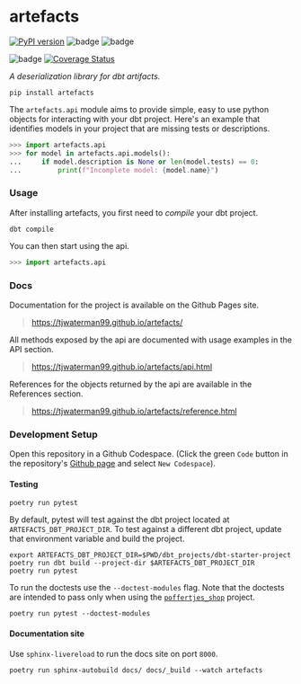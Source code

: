 # artefacts

[![PyPI version](https://badge.fury.io/py/artefacts.svg)](https://badge.fury.io/py/artefacts) ![badge](https://img.shields.io/badge/dbt-%3E%3D1.0-orange?style=flat&logo=dbt) ![badge](https://img.shields.io/pypi/pyversions/artefacts?logo=python) 

![badge](https://img.shields.io/github/workflow/status/tjwaterman99/artefacts/CI/main?label=CI) [![Coverage Status](https://coveralls.io/repos/github/tjwaterman99/artefacts/badge.svg?branch=main)](https://coveralls.io/github/tjwaterman99/artefacts?branch=main)

_A deserialization library for dbt artifacts._

```
pip install artefacts
```

The `artefacts.api` module aims to provide simple, easy to use python objects for interacting with your dbt project. Here's an example that identifies models in your project that are missing tests or descriptions.

```py
>>> import artefacts.api
>>> for model in artefacts.api.models():
...     if model.description is None or len(model.tests) == 0:
...         print(f"Incomplete model: {model.name}")

```

### Usage

After installing artefacts, you first need to _compile_ your dbt project.

```
dbt compile
```

You can then start using the api.

```py
>>> import artefacts.api
```

### Docs

Documentation for the project is available on the Github Pages site.

> https://tjwaterman99.github.io/artefacts/

All methods exposed by the api are documented with usage examples in the API section.

> https://tjwaterman99.github.io/artefacts/api.html

References for the objects returned by the api are available in the References section.

> https://tjwaterman99.github.io/artefacts/reference.html

### Development Setup

Open this repository in a Github Codespace. (Click the green `Code` button in the repository's [Github page](https://github.com/tjwaterman99/artefacts) and select `New Codespace`).

#### Testing

```
poetry run pytest
```

By default, pytest will test against the dbt project located at `ARTEFACTS_DBT_PROJECT_DIR`. To test against a different dbt project, update that environment variable and build the project.

```
export ARTEFACTS_DBT_PROJECT_DIR=$PWD/dbt_projects/dbt-starter-project
poetry run dbt build --project-dir $ARTEFACTS_DBT_PROJECT_DIR
poetry run pytest
```

To run the doctests use the `--doctest-modules` flag. Note that the doctests are intended to pass only when using the [`poffertjes_shop`](https://github.com/tjwaterman99/poffertjes_shop) project.

```
poetry run pytest --doctest-modules
```

#### Documentation site

Use `sphinx-livereload` to run the docs site on port `8000`.

```
poetry run sphinx-autobuild docs/ docs/_build --watch artefacts
```
